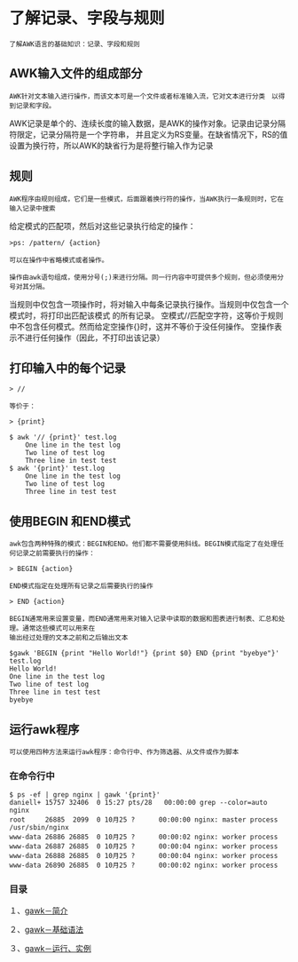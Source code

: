 # 了解记录、字段与规则
    了解AWK语言的基础知识：记录、字段和规则

## AWK输入文件的组成部分
    AWK针对文本输入进行操作，而该文本可是一个文件或者标准输入流，它对文本进行分类　以得到记录和字段。
AWK记录是单个的、连续长度的输入数据，是AWK的操作对象。记录由记录分隔符限定，记录分隔符是一个字符串，
并且定义为RS变量。在缺省情况下，RS的值设置为换行符，所以AWK的缺省行为是将整行输入作为记录

## 规则
    AWK程序由规则组成，它们是一些模式，后面跟着换行符的操作，当AWK执行一条规则时，它在输入记录中搜索
给定模式的匹配项，然后对这些记录执行给定的操作：

    >ps: /pattern/ {action}

    可以在操作中省略模式或者操作。

    操作由awk语句组成，使用分号(;)来进行分隔。同一行内容中可提供多个规则，但必须使用分号对其分隔。
当规则中仅包含一项操作时，将对输入中每条记录执行操作。当规则中仅包含一个模式时，将打印出匹配该模式
的所有记录。
    空模式//匹配空字符，这等价于规则中不包含任何模式。然而给定空操作{}时，这并不等价于没任何操作。
空操作表示不进行任何操作（因此，不打印出该记录）

## 打印输入中的每个记录

    > //

    等价于：

    > {print}

```
$ awk '// {print}' test.log
    One line in the test log
    Two line of test log
    Three line in test test
$ awk '{print}' test.log
    One line in the test log
    Two line of test log
    Three line in test test
```

## 使用BEGIN 和END模式
    awk包含两种特殊的模式：BEGIN和END。他们都不需要使用斜线。BEGIN模式指定了在处理任何记录之前需要执行的操作：

    > BEGIN {action}

    END模式指定在处理所有记录之后需要执行的操作

    > END {action}

    BEGIN通常用来设置变量，而END通常用来对输入记录中读取的数据和图表进行制表、汇总和处理。通常这些模式可以用来在
    输出经过处理的文本之前和之后输出文本

```
$gawk 'BEGIN {print "Hello World!"} {print $0} END {print "byebye"}' test.log
Hello World!
One line in the test log
Two line of test log
Three line in test test
byebye
```
## 运行awk程序
    可以使用四种方法来运行awk程序：命令行中、作为筛选器、从文件或作为脚本　

### 在命令行中
```
$ ps -ef | grep nginx | gawk '{print}'
daniell+ 15757 32406  0 15:27 pts/28   00:00:00 grep --color=auto nginx
root     26885  2099  0 10月25 ?      00:00:00 nginx: master process /usr/sbin/nginx
www-data 26886 26885  0 10月25 ?      00:00:02 nginx: worker process
www-data 26887 26885  0 10月25 ?      00:00:04 nginx: worker process
www-data 26888 26885  0 10月25 ?      00:00:04 nginx: worker process
www-data 26890 26885  0 10月25 ?      00:00:02 nginx: worker process
```



### 目录
１、[gawk－简介](https://github.com/daniel1988/notebook/blob/master/linux/linux-gawk-1.md "linux-gawk")

２、[gawk－基础语法](https://github.com/daniel1988/notebook/blob/master/linux/linux-gawk-2.md "linux-gawk")

３、[gawk－运行、实例](https://github.com/daniel1988/notebook/blob/master/linux/linux-gawk-3.md "linux-gawk")